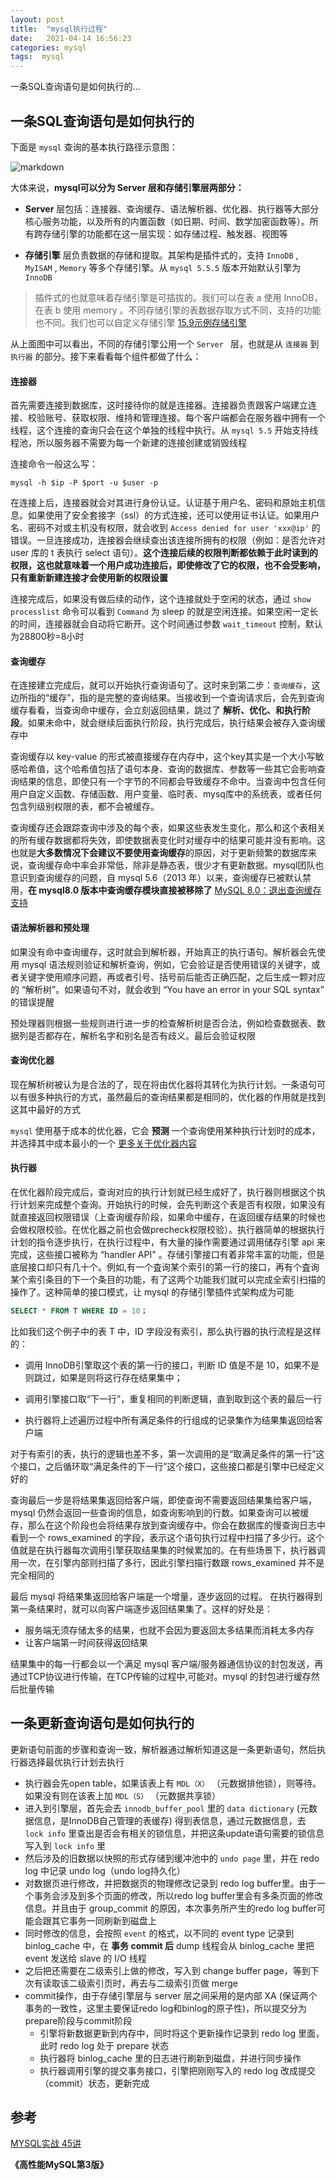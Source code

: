 ```yaml
---
layout: post
title:  "mysql执行过程"
date:   2021-04-14 16:56:23
categories: mysql
tags:  mysql
---
```


一条SQL查询语句是如何执行的...

<!-- more -->

## 一条SQL查询语句是如何执行的



下面是 `mysql` 查询的基本执行路径示意图：

![markdown](https://ddmcc-1255635056.file.myqcloud.com/40fd5017-8a29-4da8-bfe7-d3bb19ec0599.png)

大体来说，**mysql可以分为 Server 层和存储引擎层两部分：**

- **Server** 层包括：连接器、查询缓存、语法解析器、优化器、执行器等大部分核心服务功能，以及所有的内置函数（如日期、时间、数学加密函数等）。所有跨存储引擎的功能都在这一层实现：如存储过程、触发器、视图等

- **存储引擎** 层负责数据的存储和提取。其架构是插件式的，支持 `InnoDB` , `MyISAM` , `Memory` 等多个存储引擎。从 `mysql 5.5.5` 版本开始默认引擎为 `InnoDB`

  

> 插件式的也就意味着存储引擎是可插拔的。我们可以在表 a 使用 InnoDB，在表 b 使用 memory 。不同存储引擎的表数据存取方式不同，支持的功能也不同。我们也可以自定义存储引擎 [15.9示例存储引擎](http://www.searchdoc.cn/rdbms/mysql/dev.mysql.com/doc/refman/5.7/en/example-storage-engine.com.coder114.cn.html)



从上面图中可以看出，不同的存储引擎公用一个 `Server ` 层，也就是从 `连接器` 到 `执行器` 的部分。接下来看看每个组件都做了什么：



#### **连接器**

首先需要连接到数据库，这时接待你的就是连接器。连接器负责跟客户端建立连接、校验账号、获取权限、维持和管理连接。每个客户端都会在服务器中拥有一个线程，这个连接的查询只会在这个单独的线程中执行。从 `mysql 5.5` 开始支持线程池，所以服务器不需要为每一个新建的连接创建或销毁线程



连接命令一般这么写：

```shell
mysql -h $ip -P $port -u $user -p
```



在连接上后，连接器就会对其进行身份认证。认证基于用户名、密码和原始主机信息。如果使用了安全套接字（ssl）的方式连接，还可以使用证书认证。如果用户名、密码不对或主机没有权限，就会收到 `Access denied for user 'xxx@ip'` 的错误。一旦连接成功，连接器会继续查出该连接所拥有的权限（例如：是否允许对 user 库的 t 表执行 select 语句）。**这个连接后续的权限判断都依赖于此时读到的权限，这也就意味着一个用户成功连接后，即使修改了它的权限，也不会受影响，只有重新新建连接才会使用新的权限设置**



连接完成后，如果没有做后续的动作，这个连接就处于空闲的状态，通过 `show processlist` 命令可以看到 `Command` 为 sleep 的就是空闲连接。如果空闲一定长的时间，连接器就会自动将它断开。这个时间通过参数 `wait_timeout` 控制，默认为28800秒=8小时



#### **查询缓存**

在连接建立完成后，就可以开始执行查询语句了。这时来到第二步：`查询缓存`，这边所指的“缓存”，指的是完整的查询结果。当接收到一个查询请求后，会先到查询缓存看看，当查询命中缓存，会立刻返回结果，跳过了 **解析、优化、和执行阶段**。如果未命中，就会继续后面执行阶段，执行完成后，执行结果会被存入查询缓存中



查询缓存以 key-value 的形式被直接缓存在内存中，这个key其实是一个大小写敏感哈希值，这个哈希值包括了语句本身、查询的数据库、参数等一些其它会影响查询结果的信息，即使只有一个字节的不同都会导致缓存不命中。当查询中包含任何用户自定义函数、存储函数、用户变量、临时表、mysq库中的系统表，或者任何包含列级别权限的表，都不会被缓存。



查询缓存还会跟踪查询中涉及的每个表，如果这些表发生变化，那么和这个表相关的所有缓存数据都将失效，即使数据表变化时对缓存中的结果可能并没有影响。这也就是**大多数情况下会建议不要使用查询缓存**的原因，对于更新频繁的数据库来说，查询缓存命中率会非常低，除非是静态表，很少才有更新数据。mysql团队也意识到查询缓存的问题，自 mysql 5.6（2013 年）以来，查询缓存已被默认禁用，**在 mysql8.0 版本中查询缓存模块直接被移除了** [MySQL 8.0：退出查询缓存支持](https://mysqlserverteam.com/mysql-8-0-retiring-support-for-the-query-cache/)



#### **语法解析器和预处理**



如果没有命中查询缓存，这时就会到解析器，开始真正的执行语句。解析器会先使用 mysql 语法规则验证和解析查询，例如，它会验证是否使用错误的关键字，或者关键字使用顺序问题，再或者引号、括号前后能否正确匹配，之后生成一颗对应的 “解析树”。如果语句不对，就会收到 “You have an error in your SQL syntax” 的错误提醒

预处理器则根据一些规则进行进一步的检查解析树是否合法，例如检查数据表、数据列是否都存在，解析名字和别名是否有歧义。最后会验证权限



#### **查询优化器**



现在解析树被认为是合法的了，现在将由优化器将其转化为执行计划。一条语句可以有很多种执行的方式，虽然最后的查询结果都是相同的，优化器的作用就是找到这其中最好的方式



`mysql` 使用基于成本的优化器，它会 **预测** 一个查询使用某种执行计划时的成本，并选择其中成本最小的一个 [更多关于优化器内容](todo)



#### **执行器**



在优化器阶段完成后，查询对应的执行计划就已经生成好了，执行器则根据这个执行计划来完成整个查询。开始执行的时候，会先判断这个表是否有权限，如果没有就直接返回权限错误（上查询缓存阶段，如果命中缓存，在返回缓存结果的时候也会做权限校验。在优化器之前也会做precheck权限校验）。执行器简单的根据执行计划的指令逐步执行，在执行过程中，有大量的操作需要通过调用储存引擎 api 来完成，这些接口被称为 “handler API" 。存储引擎接口有着非常丰富的功能，但是底层接口却只有几十个。例如,有一个査询某个索引的第一行的接口，再有个査询某个索引条目的下一个条目的功能，有了这两个功能我们就可以完成全索引扫描的操作了。这种简单的接口模式，让  mysql 的存储引擎插件式架构成为可能



```sql
SELECT * FROM T WHERE ID = 10；
```



比如我们这个例子中的表 T 中，ID 字段没有索引，那么执行器的执行流程是这样的：

- 调用 InnoDB引擎取这个表的第一行的接口，判断 ID 值是不是 10，如果不是则跳过，如果是则将这行存在结果集中；

- 调用引擎接口取“下一行”，重复相同的判断逻辑，直到取到这个表的最后一行

- 执行器将上述遍历过程中所有满足条件的行组成的记录集作为结果集返回给客户端

  

对于有索引的表，执行的逻辑也差不多，第一次调用的是“取满足条件的第一行”这个接口，之后循环取“满足条件的下一行”这个接口，这些接口都是引擎中已经定义好的



查询最后一步是将结果集返回给客户端，即使查询不需要返回结果集给客户端，mysql 仍然会返回一些查询的信息，如查询影响到的行数。如果查询可以被缓存，那么在这个阶段也会将结果存放到查询缓存中。你会在数据库的慢查询日志中看到一个 rows_examined 的字段，表示这个语句执行过程中扫描了多少行。这个值就是在执行器每次调用引擎获取结果集的时候累加的。在有些场景下，执行器调用一次，在引擎内部则扫描了多行，因此引擎扫描行数跟 rows_examined 并不是完全相同的

最后 mysql 将结果集返回给客户端是一个增量，逐步返回的过程。 在执行器得到第一条结果时，就可以向客户端逐步返回结果集了。这样的好处是：

- 服务端无须存储太多的结果，也就不会因为要返回太多结果而消耗太多内存
- 让客户端第一时间获得返回结果



结果集中的每一行都会以一个满足 mysql 客户端/服务器通信协议的封包发送，再通过TCP协议进行传输，在TCP传输的过程中,可能对。mysql 的封包进行缓存然后批量传输



## 一条更新查询语句是如何执行的

更新语句前面的步骤和查询一致，解析器通过解析知道这是一条更新语句，然后执行器选择最优执行计划去执行



- 执行器会先open table，如果该表上有 `MDL（X）` （元数据排他锁），则等待。如果没有则在该表上加 `MDL（S）` （元数据共享锁）
- 进入到引擎层，首先会去 `innodb_buffer_pool` 里的 `data dictionary` (元数据信息，是InnoDB自己管理的表缓存) 得到表信息，通过元数据信息，去 `lock info` 里查出是否会有相关的锁信息，并把这条update语句需要的锁信息写入到 `lock info` 里
- 然后涉及的旧数据以快照的形式存储到缓冲池中的 `undo page` 里，并在 redo log 中记录 undo log（undo log持久化）
- 对数据页进行修改，并把数据页的物理修改记录到 redo log buffer里。由于一个事务会涉及到多个页面的修改，所以redo log buffer里会有多条页面的修改信息。并且由于 group_commit 的原因，本次事务所产生的redo log buffer可能会跟其它事务一同刷新到磁盘上
- 同时修改的信息，会按照 `event` 的格式，以不同的 event type 记录到 binlog_cache 中，在 **事务 commit 后** dump 线程会从 binlog_cache 里把 event 发送给 slave 的 I/O 线程
- 之后把还需要在二级索引上做的修改，写入到 change buffer page，等到下次有读取该二级索引页时，再去与二级索引页做 merge
- commit操作，由于存储引擎层与 server 层之间采用的是内部 XA (保证两个事务的一致性，这里主要保证redo log和binlog的原子性)，所以提交分为prepare阶段与commit阶段
  - 引擎将新数据更新到内存中，同时将这个更新操作记录到 redo log 里面，此时 redo log 处于 prepare 状态
  - 执行器将 binlog_cache 里的日志进行刷新到磁盘，并进行同步操作
  - 执行器调用引擎的提交事务接口，引擎把刚刚写入的 redo log 改成提交（commit）状态，更新完成






## **参考**

[MYSQL实战 45讲](https://time.geekbang.org/column/article/68319) 

**《高性能MySQL第3版》**

